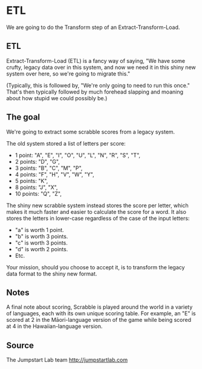 # ETL

We are going to do the Transform step of an Extract-Transform-Load.

## ETL

Extract-Transform-Load (ETL) is a fancy way of saying, "We have some crufty, legacy data over in this system, and now we need it in this shiny new system over here, so we're going to migrate this."

(Typically, this is followed by, "We're only going to need to run this once." That's then typically followed by much forehead slapping and moaning about how stupid we could possibly be.)

## The goal

We're going to extract some scrabble scores from a legacy system.

The old system stored a list of letters per score:

* 1 point: "A", "E", "I", "O", "U", "L", "N", "R", "S", "T",
* 2 points: "D", "G",
* 3 points: "B", "C", "M", "P",
* 4 points: "F", "H", "V", "W", "Y",
* 5 points: "K",
* 8 points: "J", "X",
* 10 points: "Q", "Z",

The shiny new scrabble system instead stores the score per letter, which makes it much faster and easier to calculate the score for a word. It also stores the letters in lower-case regardless of the case of the input letters:

* "a" is worth 1 point.
* "b" is worth 3 points.
* "c" is worth 3 points.
* "d" is worth 2 points.
* Etc.

Your mission, should you choose to accept it, is to transform the legacy data format to the shiny new format.

## Notes

A final note about scoring, Scrabble is played around the world in a variety of languages, each with its own unique scoring table. For example, an "E" is scored at 2 in the Māori-language version of the game while being scored at 4 in the Hawaiian-language version.

## Source

The Jumpstart Lab team http://jumpstartlab.com
